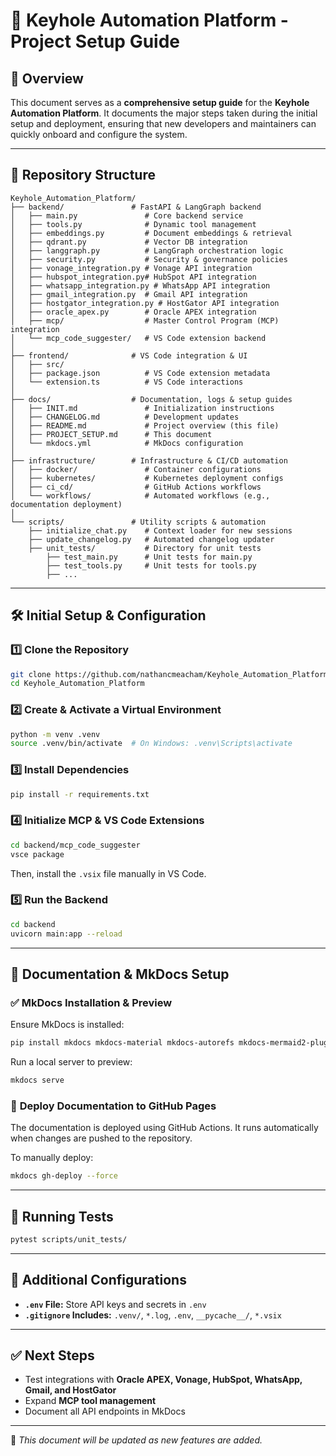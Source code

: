# 📌 Keyhole Automation Platform - Project Setup Guide

## 🚀 Overview
This document serves as a **comprehensive setup guide** for the **Keyhole Automation Platform**. It documents the major steps taken during the initial setup and deployment, ensuring that new developers and maintainers can quickly onboard and configure the system.

---

## 📂 Repository Structure

```
Keyhole_Automation_Platform/
├── backend/               # FastAPI & LangGraph backend
│   ├── main.py               # Core backend service
│   ├── tools.py              # Dynamic tool management
│   ├── embeddings.py         # Document embeddings & retrieval
│   ├── qdrant.py             # Vector DB integration
│   ├── langgraph.py          # LangGraph orchestration logic
│   ├── security.py           # Security & governance policies
│   ├── vonage_integration.py # Vonage API integration
│   ├── hubspot_integration.py# HubSpot API integration
│   ├── whatsapp_integration.py # WhatsApp API integration
│   ├── gmail_integration.py  # Gmail API integration
│   ├── hostgator_integration.py # HostGator API integration
│   ├── oracle_apex.py        # Oracle APEX integration
│   ├── mcp/                  # Master Control Program (MCP) integration
│   └── mcp_code_suggester/   # VS Code extension backend
│
├── frontend/              # VS Code integration & UI
│   ├── src/
│   ├── package.json          # VS Code extension metadata
│   └── extension.ts          # VS Code interactions
│
├── docs/                  # Documentation, logs & setup guides
│   ├── INIT.md               # Initialization instructions
│   ├── CHANGELOG.md          # Development updates
│   ├── README.md             # Project overview (this file)
│   ├── PROJECT_SETUP.md      # This document
│   └── mkdocs.yml            # MkDocs configuration
│
├── infrastructure/        # Infrastructure & CI/CD automation
│   ├── docker/               # Container configurations
│   ├── kubernetes/           # Kubernetes deployment configs
│   ├── ci_cd/                # GitHub Actions workflows
│   └── workflows/            # Automated workflows (e.g., documentation deployment)
│
└── scripts/               # Utility scripts & automation
    ├── initialize_chat.py    # Context loader for new sessions
    ├── update_changelog.py   # Automated changelog updater
    ├── unit_tests/           # Directory for unit tests
        ├── test_main.py      # Unit tests for main.py
        ├── test_tools.py     # Unit tests for tools.py
        ├── ...
```

---

## 🛠️ Initial Setup & Configuration

### 1️⃣ **Clone the Repository**
```bash
git clone https://github.com/nathancmeacham/Keyhole_Automation_Platform.git
cd Keyhole_Automation_Platform
```

### 2️⃣ **Create & Activate a Virtual Environment**
```bash
python -m venv .venv
source .venv/bin/activate  # On Windows: .venv\Scripts\activate
```

### 3️⃣ **Install Dependencies**
```bash
pip install -r requirements.txt
```

### 4️⃣ **Initialize MCP & VS Code Extensions**
```bash
cd backend/mcp_code_suggester
vsce package
```
Then, install the `.vsix` file manually in VS Code.

### 5️⃣ **Run the Backend**
```bash
cd backend
uvicorn main:app --reload
```

---

## 📄 Documentation & MkDocs Setup

### ✅ **MkDocs Installation & Preview**
Ensure MkDocs is installed:
```bash
pip install mkdocs mkdocs-material mkdocs-autorefs mkdocs-mermaid2-plugin
```
Run a local server to preview:
```bash
mkdocs serve
```

### 🚀 **Deploy Documentation to GitHub Pages**
The documentation is deployed using GitHub Actions. It runs automatically when changes are pushed to the repository.

To manually deploy:
```bash
mkdocs gh-deploy --force
```

---

## 🧪 Running Tests
```bash
pytest scripts/unit_tests/
```

---

## 🎯 Additional Configurations
- **`.env` File:** Store API keys and secrets in `.env`
- **`.gitignore` Includes:** `.venv/`, `*.log`, `.env`, `__pycache__/`, `*.vsix`

---

## ✅ Next Steps
- Test integrations with **Oracle APEX, Vonage, HubSpot, WhatsApp, Gmail, and HostGator**
- Expand **MCP tool management**
- Document all API endpoints in MkDocs

---

📌 *This document will be updated as new features are added.*

